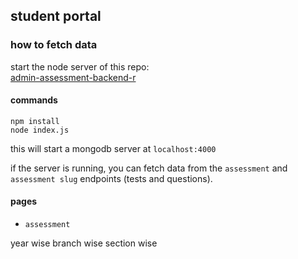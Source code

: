 ## student portal

### how to fetch data

start the node server of this repo:  
[admin-assessment-backend-r](https://github.com/vignan-vizag/admin-assessment-backend-r)

#### commands

```
npm install
node index.js
```

this will start a mongodb server at `localhost:4000`

if the server is running, you can fetch data from the `assessment` and `assessment slug` endpoints (tests and questions).

#### pages

- `assessment`


year wise
branch wise
section wise